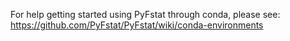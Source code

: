 For help getting started using PyFstat through conda,
please see:
https://github.com/PyFstat/PyFstat/wiki/conda-environments
